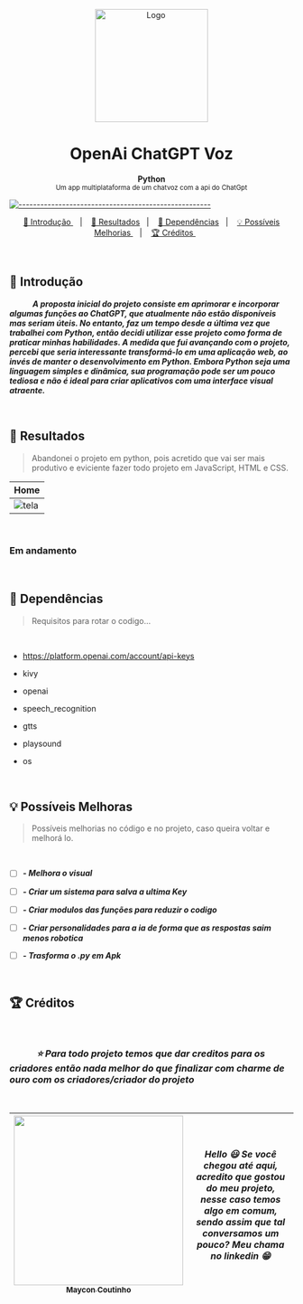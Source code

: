 <p align="center">
  <img src="https://user-images.githubusercontent.com/60453269/225159737-6101e816-c16c-4649-9467-b810c8d10a57.png" alt="Logo" width="200" height="200" />
</p>

<h1 align="center"> OpenAi ChatGPT Voz </h1>

<p align="center">
  <b>  Python </b></br>
  <sub> Um app multiplataforma de um chatvoz com a api do ChatGpt
  <sub>
</p>


[![-----------------------------------------------------](https://raw.githubusercontent.com/andreasbm/readme/master/assets/lines/colored.png)](#table-of-contents)

<p align="center">
  <a href="#Introdução"> 🧩 Introdução </a>&nbsp;&nbsp;&nbsp;|&nbsp;&nbsp;&nbsp;
  <a href="#Resultados"> 🚀 Resultados</a>&nbsp;&nbsp;&nbsp;|&nbsp;&nbsp;&nbsp;
  <a href="#Dependências"> 🧪 Dependências</a>&nbsp;&nbsp;&nbsp;|&nbsp;&nbsp;&nbsp;
  <a href="#Ideias">💡 Possíveis Melhorias </a>&nbsp;&nbsp;&nbsp;|&nbsp;&nbsp;&nbsp;
  <a href="#Creditos"> 🏆 Créditos </a>&nbsp;&nbsp;&nbsp;&nbsp;&nbsp;&nbsp;
</p>

<br/>

<a id="Introdução"></a>
## 🧩 Introdução 

  ***⠀⠀⠀⠀A proposta inicial do projeto consiste em aprimorar e incorporar algumas funções ao ChatGPT, que atualmente não estão disponíveis mas seriam úteis. No entanto, faz um tempo desde a última vez que trabalhei com Python, então decidi utilizar esse projeto como forma de praticar minhas habilidades. A medida que fui avançando com o projeto, percebi que seria interessante transformá-lo em uma aplicação web, ao invés de manter o desenvolvimento em Python. Embora Python seja uma linguagem simples e dinâmica, sua programação pode ser um pouco tediosa e não é ideal para criar aplicativos com uma interface visual atraente.***

<br/>


<a id="Resultados"></a>
## 🚀 Resultados 
  > Abandonei o projeto em python, pois acretido que vai ser mais produtivo e eviciente fazer todo projeto em JavaScript, HTML e CSS. 

 Home |
|---|
![tela](https://user-images.githubusercontent.com/60453269/225974165-69aabb9a-d18d-45c7-bc9c-48c80d059c62.png) |



<br/> 

### Em andamento 

<br />   

<a id="Dependências"></a>
## 🧪 Dependências
> Requisitos para rotar o codigo...

<br />   

  - https://platform.openai.com/account/api-keys

  - kivy
  - openai
  - speech_recognition
  - gtts
  - playsound
  - os

  
<br />   


<a id="Ideias"></a>
## 💡 Possíveis Melhoras
> Possíveis melhorias no código e no projeto, caso queira voltar e melhorá lo.

<br />


- [ ] ***- Melhora o visual*** 
- [ ] ***- Criar um sistema para salva a ultima Key***
- [ ] ***- Criar modulos das funções para reduzir o codigo***
- [ ] ***- Criar personalidades para a ia de forma que as respostas saim menos robotica*** 
- [ ] ***- Trasforma o .py em Apk***


<br /> 

<a id="Creditos"></a>
## 🏆 Créditos


<br />

  ### ***⠀⠀⠀⠀⭐ Para todo projeto temos que dar creditos para os criadores então nada melhor do que finalizar com charme de ouro com os criadores/criador do projeto***

<br /> 

<div > 

| [<img src="https://user-images.githubusercontent.com/60453269/217899761-dc2d4e4b-3336-419d-9076-79304290aa0a.png" width=300><br><sub> Maycon Coutinho </sub>](https://www.linkedin.com/in/maycon-coutinho/) | ***Hello 😃 Se você chegou até aqui, acredito que gostou do meu projeto, nesse caso temos algo em comum, sendo assim que tal conversamos um pouco? Meu chama no linkedin 😁*** | 
|---|---|


</div> 
